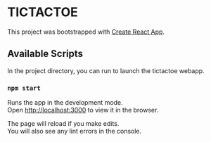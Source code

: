 # TICTACTOE

This project was bootstrapped with [Create React App](https://github.com/facebook/create-react-app).

## Available Scripts

In the project directory, you can run to launch the tictactoe webapp.

### `npm start`

Runs the app in the development mode.\
Open [http://localhost:3000](http://localhost:3000) to view it in the browser.

The page will reload if you make edits.\
You will also see any lint errors in the console.






